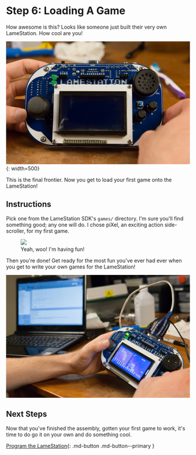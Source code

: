 # Step 6: Loading A Game

How awesome is this? Looks like someone just built their very own
LameStation. How cool are you!

![](images/14417977.jpg){: width=500}

This is the final frontier. Now you get to load your first game onto the
LameStation!

## Instructions

Pick one from the LameStation SDK's `games/` directory. I'm sure you'll
find something good; any one will do. I chose piXel, an exciting action
side-scroller, for my first game.

<figure>
  <img src="../images/14417975.jpg" width="500" />
  <figcaption>Yeah, woo! I'm having fun!</figcaption>
</figure>

Then you're done\! Get ready for the most fun you've ever had ever when
you get to write your own games for the LameStation\!

![](images/14417970.jpg?width=500)

## Next Steps

Now that you've finished the assembly, gotten your first game to work,
it's time to do go it on your own and do something cool.

[Program the LameStation](https://github.com/lamestation/lamestation-sdk){: .md-button .md-button--primary }
